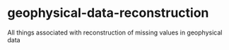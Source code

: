 # geophysical-data-reconstruction

All things associated with reconstruction of missing values in geophysical data

